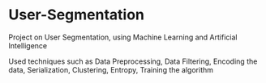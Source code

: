 # User-Segmentation
Project on User Segmentation, using Machine Learning and Artificial Intelligence

Used techniques such as Data Preprocessing, Data Filtering, Encoding the data, 
Serialization, Clustering, Entropy, Training the algorithm
